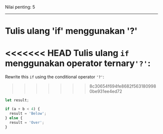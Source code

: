 Nilai penting: 5

---

# Tulis ulang 'if' menggunakan '?'

<<<<<<< HEAD
Tulis ulang `if` menggunakan operator ternary` '?' `:
=======
Rewrite this `if` using the conditional operator `'?'`:
>>>>>>> 8c30654f694fe8682f5631809980be931ee4ed72

```js
let result;

if (a + b < 4) {
  result = 'Below';
} else {
  result = 'Over';
}
```
